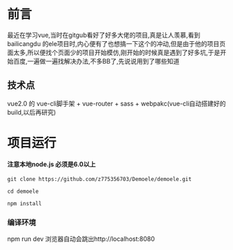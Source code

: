 # 前言
最近在学习vue,当时在gitgub看好了好多大佬的项目,真是让人羡慕,看到 bailicangdu 的ele项目时,内心便有了也想搞一下这个的冲动,但是由于他的项目页面太多,所以便找个页面少的项目开始模仿,刚开始的时候真是遇到了好多坑,于是开始百度,一遍做一遍找解决办法,不多BB了,先说说用到了哪些知道



## 技术点
vue2.0 的 vue-cli脚手架 + vue-router + sass + webpakc(vue-cli自动搭建好的build,以后再研究)



# 项目运行

#### 注意本地node.js 必须是6.0以上

```
git clone https://github.com/z775356703/Demoele/demoele.git  

cd demoele

npm install
```

### 编译环境
npm run dev 浏览器自动会跳出http://localhost:8080


